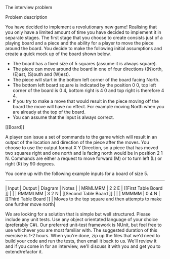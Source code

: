 The interview problem

Problem description

You have decided to implement a revolutionary new game!  Realising that you only have a limited amount of time you have decided to implement it in separate stages. The first stage that you choose to create consists just of a playing board and a piece and the ability for a player to move the piece around the board.  You decide to make the following initial assumptions and create a quick mock up of the board shown below.

* The board has a fixed size of 5 squares (assume it is always square).
* The piece can move around the board in one of four directions ((N)orth, (E)ast, (S)outh and (W)est).
* The piece will start in the bottom left corner of the board facing North.
* The bottom left board square is indicated by the position 0 0, top left corner of the board is 0 4, bottom right is 4 0 and top right is therefore 4 4.
* If you try to make a move that would result in the piece moving off the board the move will have no effect.  For example moving North when you are already at the top of the board.
* You can assume that the input is always correct.


[[Board]]

A player can issue a set of commands to the game which will result in an output of
the location and direction of the piece after the moves.  You choose to use the output format X Y Direction, so a piece that has moved two squares right and one north and is facing north would be in position 2 1 N.  Commands are either a request to move forward (M) or to turn left (L) or right (R) by 90 degrees.

You come up with the following example inputs for a board of size 5.

------------------------------------
| Input | Output | Diagram | Notes |
| MRMLMRM | 2 2 E | [[First Table Board ]] | | 
| RMMMLMM | 3 2 N | [[Second Table Board ]] | |
| MMMMM | 0 4 N | [[Third Table Board ]] | Moves to the top square and then attempts to make one further move north|

We are looking for a solution that is simple but well structured. Please include any unit tests. Use any object orientated language of your choice (preferably C#). Our preferred unit-test framework is NUnit, but feel free to use whichever you are most familiar with. The suggested duration of this exercise is 1-2 hours. When you're done, zip up the files that we'd need to build your code and run the tests, then email it back to us. We'll review it and if you come in for an interview, we'll discuss it with you and get you to extend/refactor it.